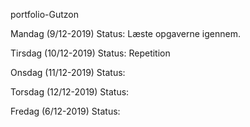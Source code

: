 portfolio-Gutzon



Mandag	(9/12-2019) Status: 
Læste opgaverne igennem.



Tirsdag	(10/12-2019) Status: 
Repetition


Onsdag	(11/12-2019) Status:





Torsdag	(12/12-2019) Status: 






Fredag	(6/12-2019) Status: 